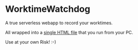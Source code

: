 # WorktimeWatchdog
A true serverless webapp to record your worktimes.

All wrapped into a [single HTML file](WorktimeWatchdog.html) that you run from your PC.

Use at your own Risk! :-)
